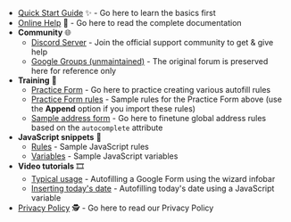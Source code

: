 - [Quick Start Guide](https://www.tohodo.com/autofill/quickstart) ✨ - Go here to learn the basics first
- [Online Help](https://www.tohodo.com/autofill/help) 📔 - Go here to read the complete documentation
- **Community** 🌐
  - [Discord Server](https://discord.gg/NY6xxsQBRD) - Join the official support community to get & give help
  - [Google Groups (unmaintained)](https://groups.google.com/g/chrome-autofill) - The original forum is preserved here for reference only
- **Training** 💪
  - [Practice Form](https://www.tohodo.com/autofill/form) - Go here to practice creating various autofill rules
  - [Practice Form rules](https://pastebin.com/raw/k5j87pZB) - Sample rules for the Practice Form above (use the **Append** option if you import these rules)
  - [Sample address form](https://greenido.github.io/Product-Site-101/form-cc-example.html) - Go here to finetune global address rules based on the `autocomplete` attribute
- **JavaScript snippets** 📜
  - [Rules](https://github.com/thdoan/autofill-snippets/blob/main/rules.txt) - Sample JavaScript rules
  - [Variables](https://github.com/thdoan/autofill-snippets/blob/main/variables.txt) - Sample JavaScript variables
- **Video tutorials** 🎞️
  - [Typical usage](https://youtu.be/1w0GH46bte0) - Autofilling a Google Form using the wizard infobar
  - [Inserting today's date](https://youtu.be/rFwTjuhI1hE) - Autofilling today's date using a JavaScript variable
- [Privacy Policy](https://www.tohodo.com/autofill/privacy) 🕵️ - Go here to read our Privacy Policy
